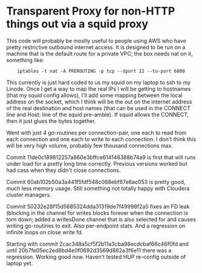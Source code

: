 Transparent Proxy for non-HTTP things out via a squid proxy
===========================================================

This code will probably be mostly useful to people using AWS who have
pretty restrictive outbound internet access.  It is designed to be run
on a machine that is the default route for a private VPC; the box
needs nat on it, something like:

```
    iptables -t nat -A PREROUTING -p tcp --dport 22 --to-port 6000
```

This currently is just hard coded to us my squid on my laptop to ssh
to my Linode.  Once I get a way to map the real IPs I will be getting
to hostnames (that my squid config allows), I'll add some mapping
between the local address on the socket, which I think will be the out
on the internet address of the real destination and host names (that
can be used in the CONNECT line and Host: line of the squid
pre-amble).  If squid allows the CONNECT, then it just glues the bytes
together.

Went with just 4 go-routines per connection-pair, one each to read
from each connection and one each to write to each connection.  I
don't think this will be very high volume, probably few thousand
connections max.  

Commit 11de0c189812257a860e3bffce614148388b74a9 is first that will runs under 
load for a pretty long time correctly.  Previous versions worked but had
cass when they didn't close connections.  

Commit 60ab102b50a3a441f5fdf548c088ebf67e6ac053 is pretty good, much
less memory usage.  Still something not totally happy with Cloudera
cluster managers.

Commit 50232e28f15d5685324dda31319de7f49998f2a5 fixes an FD leak
(blocking in the channel for writes blocks forever when the connection
is torn down; added a writesDone channel that is also selected for and
causes writing go-routines to exit.  Also per-endpoint stats.  And a
regression on infinite loops on close write fd.

Starting with commit 2cac348a5cf5f2b11a3cba98ecdcbaf66c46f0fd and
until 20b7fe05ec2ed8bd4e0f0692d3569d882a3f6e11 there was a regression.
Working good now.  Haven't tested HUP re-config outside of laptop yet.